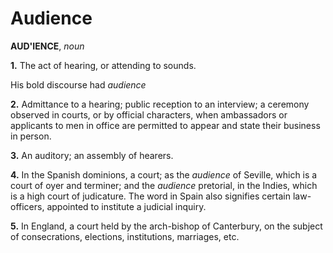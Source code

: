 # Audience

**AUD'IENCE**, _noun_

**1.** The act of hearing, or attending to sounds.

His bold discourse had _audience_

**2.** Admittance to a hearing; public reception to an interview; a ceremony observed in courts, or by official characters, when ambassadors or applicants to men in office are permitted to appear and state their business in person.

**3.** An auditory; an assembly of hearers.

**4.** In the Spanish dominions, a court; as the _audience_ of Seville, which is a court of oyer and terminer; and the _audience_ pretorial, in the Indies, which is a high court of judicature. The word in Spain also signifies certain law-officers, appointed to institute a judicial inquiry.

**5.** In England, a court held by the arch-bishop of Canterbury, on the subject of consecrations, elections, institutions, marriages, etc.
